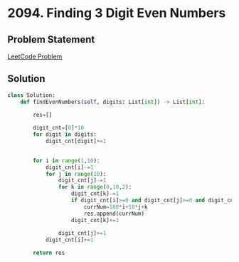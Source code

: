 # 2094. Finding 3 Digit Even Numbers

## Problem Statement
[LeetCode Problem](https://leetcode.com/problems/finding-3-digit-even-numbers/description/?envType=daily-question&envId=2025-05-12)

## Solution

```python
class Solution:
    def findEvenNumbers(self, digits: List[int]) -> List[int]:
        
        res=[]

        digit_cnt=[0]*10
        for digit in digits:
            digit_cnt[digit]+=1

        
        for i in range(1,10):
            digit_cnt[i]-=1
            for j in range(10):
                digit_cnt[j]-=1  
                for k in range(0,10,2):
                    digit_cnt[k]-=1
                    if digit_cnt[i]>=0 and digit_cnt[j]>=0 and digit_cnt[k]>=0:    
                        currNum=100*i+10*j+k
                        res.append(currNum)
                    digit_cnt[k]+=1
                
                digit_cnt[j]+=1   
            digit_cnt[i]+=1

        return res
```

